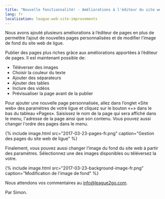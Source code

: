 ```yaml
---
title: "Nouvelle fonctionnalité! - Améliorations à l'éditeur du site web de ligue"
lang: fr
localization: league-web-site-improvements
---
```

Nous avons ajouté plusieurs améliorations à l’éditeur de pages en plus de permettre l’ajout de nouvelles pages personnalisées et de modifier l’image de fond du site web de ligue.

Publier des pages plus riches grâce aux améliorations apportées à l’éditeur de pages. Il est maintenant possible de:

* Téléverser des images
* Choisir la couleur du texte
* Ajouter des séparateurs
* Ajouter des tables
* Inclure des vidéos
* Prévisualiser la page avant de la publier

Pour ajouter une nouvelle page personnalisée, allez dans l’onglet «Site web» des paramètres de votre ligue et cliquez sur le bouton «+» dans le bas du tableau «Pages». Saisissez le nom de la page 
qui sera affiché dans le menu, l'adresse de la page ainsi que son contenu. Vous pouvez aussi changer l'ordre des pages dans le menu.

{% include image.html src="2017-03-23-pages-fr.png" caption="Gestion des pages du site web de ligue" %}

Finalement, vous pouvez aussi changer l’image du fond du site web à partir des paramètres. Sélectionnez une des images disponibles ou téléversez la votre.

{% include image.html src="2017-03-23-background-image-fr.png" caption="Modification de l'image de fond" %}

Nous attendons vos commentaires au [info@league2go.com](mailto:info@league2go.com).

Par Simon.
